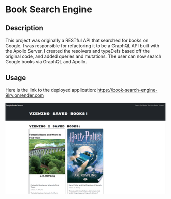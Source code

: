 # Book Search Engine

## Description
This project was originally a RESTful API that searched for books on Google. I was responsible for refactoring it to be a GraphQL API built with the Apollo Server. I created the resolvers and typeDefs based off the original code, and added queries and mutations. The user can now search Google books via GraphQL and Apollo.

## Usage

Here is the link to the deployed application: https://book-search-engine-9lrv.onrender.com



![Screenshot](./Screenshot.png)